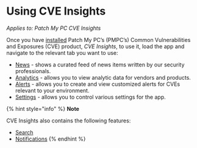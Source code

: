 # Using CVE Insights

_Applies to: Patch My PC CVE Insights_

Once you have [installed](../install-cve-insights.md) Patch My PC’s (PMPC’s) Common Vulnerabilities and Exposures (CVE) product, _CVE Insights_, to use it, load the app and navigate to the relevant tab you want to use:

* [News](cve-insights-news-tab.md) - shows a curated feed of news items written by our security professionals.
* [Analytics](cve-insights-analytics-tab.md) - allows you to view analytic data for vendors and products.
* [Alerts](cve-insights-alerts-tab.md) - allows you to create and view customized alerts for CVEs relevant to your environment.
* [Settings](cve-insights-settings-tab.md) - allows you to control various settings for the app.

{% hint style="info" %}
**Note**

CVE Insights also contains the following features:

* [Search](using-search-in-cve-insights.md)
* [Notifications](managing-cve-insights-notifications.md)
{% endhint %}